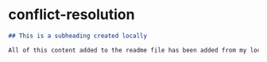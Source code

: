 # conflict-resolution
  ```md
  ## This is a subheading created locally

  All of this content added to the readme file has been added from my local Git repository.
  ```